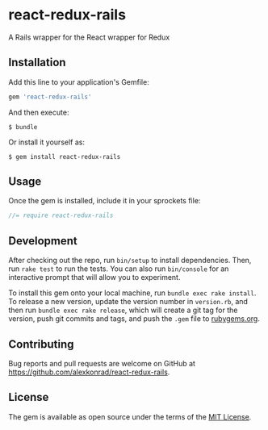 # react-redux-rails

A Rails wrapper for the React wrapper for Redux

## Installation

Add this line to your application's Gemfile:

```ruby
gem 'react-redux-rails'
```

And then execute:

    $ bundle

Or install it yourself as:

    $ gem install react-redux-rails

## Usage

Once the gem is installed, include it in your sprockets file:

```javascript
//= require react-redux-rails
```


## Development

After checking out the repo, run `bin/setup` to install dependencies. Then, run `rake test` to run the tests. You can also run `bin/console` for an interactive prompt that will allow you to experiment.

To install this gem onto your local machine, run `bundle exec rake install`. To release a new version, update the version number in `version.rb`, and then run `bundle exec rake release`, which will create a git tag for the version, push git commits and tags, and push the `.gem` file to [rubygems.org](https://rubygems.org).

## Contributing

Bug reports and pull requests are welcome on GitHub at https://github.com/alexkonrad/react-redux-rails.


## License

The gem is available as open source under the terms of the [MIT License](http://opensource.org/licenses/MIT).

